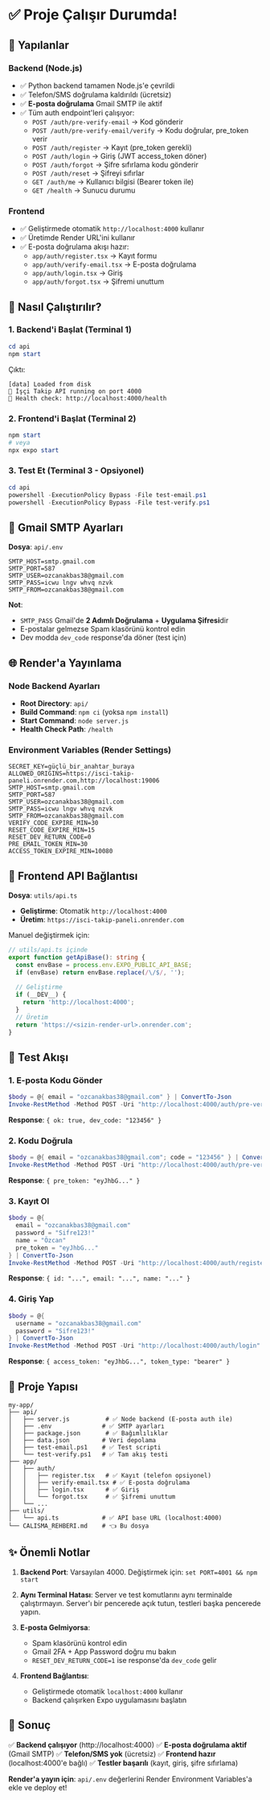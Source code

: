 # ✅ Proje Çalışır Durumda!

## 🎉 Yapılanlar

### Backend (Node.js)
- ✅ Python backend tamamen Node.js'e çevrildi
- ✅ Telefon/SMS doğrulama kaldırıldı (ücretsiz)
- ✅ **E-posta doğrulama** Gmail SMTP ile aktif
- ✅ Tüm auth endpoint'leri çalışıyor:
  - `POST /auth/pre-verify-email` → Kod gönderir
  - `POST /auth/pre-verify-email/verify` → Kodu doğrular, pre_token verir
  - `POST /auth/register` → Kayıt (pre_token gerekli)
  - `POST /auth/login` → Giriş (JWT access_token döner)
  - `POST /auth/forgot` → Şifre sıfırlama kodu gönderir
  - `POST /auth/reset` → Şifreyi sıfırlar
  - `GET /auth/me` → Kullanıcı bilgisi (Bearer token ile)
  - `GET /health` → Sunucu durumu

### Frontend
- ✅ Geliştirmede otomatik `http://localhost:4000` kullanır
- ✅ Üretimde Render URL'ini kullanır
- ✅ E-posta doğrulama akışı hazır:
  - `app/auth/register.tsx` → Kayıt formu
  - `app/auth/verify-email.tsx` → E-posta doğrulama
  - `app/auth/login.tsx` → Giriş
  - `app/auth/forgot.tsx` → Şifremi unuttum

## 🚀 Nasıl Çalıştırılır?

### 1. Backend'i Başlat (Terminal 1)
```powershell
cd api
npm start
```

Çıktı:
```
[data] Loaded from disk
🚀 İşçi Takip API running on port 4000
🏥 Health check: http://localhost:4000/health
```

### 2. Frontend'i Başlat (Terminal 2)
```powershell
npm start
# veya
npx expo start
```

### 3. Test Et (Terminal 3 - Opsiyonel)
```powershell
cd api
powershell -ExecutionPolicy Bypass -File test-email.ps1
powershell -ExecutionPolicy Bypass -File test-verify.ps1
```

## 📧 Gmail SMTP Ayarları

**Dosya**: `api/.env`

```env
SMTP_HOST=smtp.gmail.com
SMTP_PORT=587
SMTP_USER=ozcanakbas38@gmail.com
SMTP_PASS=icwu lngv whvq nzvk
SMTP_FROM=ozcanakbas38@gmail.com
```

**Not**: 
- `SMTP_PASS` Gmail'de **2 Adımlı Doğrulama** + **Uygulama Şifresi**dir
- E-postalar gelmezse Spam klasörünü kontrol edin
- Dev modda `dev_code` response'da döner (test için)

## 🌐 Render'a Yayınlama

### Node Backend Ayarları
- **Root Directory**: `api/`
- **Build Command**: `npm ci` (yoksa `npm install`)
- **Start Command**: `node server.js`
- **Health Check Path**: `/health`

### Environment Variables (Render Settings)
```
SECRET_KEY=güçlü_bir_anahtar_buraya
ALLOWED_ORIGINS=https://isci-takip-paneli.onrender.com,http://localhost:19006
SMTP_HOST=smtp.gmail.com
SMTP_PORT=587
SMTP_USER=ozcanakbas38@gmail.com
SMTP_PASS=icwu lngv whvq nzvk
SMTP_FROM=ozcanakbas38@gmail.com
VERIFY_CODE_EXPIRE_MIN=30
RESET_CODE_EXPIRE_MIN=15
RESET_DEV_RETURN_CODE=0
PRE_EMAIL_TOKEN_MIN=30
ACCESS_TOKEN_EXPIRE_MIN=10080
```

## 📱 Frontend API Bağlantısı

**Dosya**: `utils/api.ts`

- **Geliştirme**: Otomatik `http://localhost:4000`
- **Üretim**: `https://isci-takip-paneli.onrender.com`

Manuel değiştirmek için:
```typescript
// utils/api.ts içinde
export function getApiBase(): string {
  const envBase = process.env.EXPO_PUBLIC_API_BASE;
  if (envBase) return envBase.replace(/\/$/, '');
  
  // Geliştirme
  if (__DEV__) {
    return 'http://localhost:4000';
  }
  // Üretim
  return 'https://<sizin-render-url>.onrender.com';
}
```

## 🧪 Test Akışı

### 1. E-posta Kodu Gönder
```powershell
$body = @{ email = "ozcanakbas38@gmail.com" } | ConvertTo-Json
Invoke-RestMethod -Method POST -Uri "http://localhost:4000/auth/pre-verify-email" -ContentType "application/json" -Body $body
```
**Response**: `{ ok: true, dev_code: "123456" }`

### 2. Kodu Doğrula
```powershell
$body = @{ email = "ozcanakbas38@gmail.com"; code = "123456" } | ConvertTo-Json
Invoke-RestMethod -Method POST -Uri "http://localhost:4000/auth/pre-verify-email/verify" -ContentType "application/json" -Body $body
```
**Response**: `{ pre_token: "eyJhbG..." }`

### 3. Kayıt Ol
```powershell
$body = @{
  email = "ozcanakbas38@gmail.com"
  password = "Sifre123!"
  name = "Özcan"
  pre_token = "eyJhbG..."
} | ConvertTo-Json
Invoke-RestMethod -Method POST -Uri "http://localhost:4000/auth/register" -ContentType "application/json" -Body $body
```
**Response**: `{ id: "...", email: "...", name: "..." }`

### 4. Giriş Yap
```powershell
$body = @{
  username = "ozcanakbas38@gmail.com"
  password = "Sifre123!"
} | ConvertTo-Json
Invoke-RestMethod -Method POST -Uri "http://localhost:4000/auth/login" -ContentType "application/json" -Body $body
```
**Response**: `{ access_token: "eyJhbG...", token_type: "bearer" }`

## 📂 Proje Yapısı

```
my-app/
├── api/
│   ├── server.js          # ✅ Node backend (E-posta auth ile)
│   ├── .env              # ✅ SMTP ayarları
│   ├── package.json       # ✅ Bağımlılıklar
│   ├── data.json         # Veri depolama
│   ├── test-email.ps1    # ✅ Test scripti
│   └── test-verify.ps1   # ✅ Tam akış testi
├── app/
│   ├── auth/
│   │   ├── register.tsx   # ✅ Kayıt (telefon opsiyonel)
│   │   ├── verify-email.tsx # ✅ E-posta doğrulama
│   │   ├── login.tsx      # ✅ Giriş
│   │   └── forgot.tsx     # ✅ Şifremi unuttum
│   └── ...
├── utils/
│   └── api.ts            # ✅ API base URL (localhost:4000)
└── CALISMA_REHBERI.md    # 👈 Bu dosya
```

## ✨ Önemli Notlar

1. **Backend Port**: Varsayılan 4000. Değiştirmek için: `set PORT=4001 && npm start`

2. **Aynı Terminal Hatası**: Server ve test komutlarını aynı terminalde çalıştırmayın. Server'ı bir pencerede açık tutun, testleri başka pencerede yapın.

3. **E-posta Gelmiyorsa**:
   - Spam klasörünü kontrol edin
   - Gmail 2FA + App Password doğru mu bakın
   - `RESET_DEV_RETURN_CODE=1` ise response'da `dev_code` gelir

4. **Frontend Bağlantısı**: 
   - Geliştirmede otomatik `localhost:4000` kullanır
   - Backend çalışırken Expo uygulamasını başlatın

## 🎯 Sonuç

✅ **Backend çalışıyor** (http://localhost:4000)
✅ **E-posta doğrulama aktif** (Gmail SMTP)
✅ **Telefon/SMS yok** (ücretsiz)
✅ **Frontend hazır** (localhost:4000'e bağlı)
✅ **Testler başarılı** (kayıt, giriş, şifre sıfırlama)

**Render'a yayın için**: `api/.env` değerlerini Render Environment Variables'a ekle ve deploy et!

